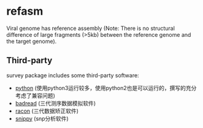 # refasm
Viral genome has reference assembly (Note: There is no structural difference of large fragments (>5kb) between the reference genome and the target genome).

Third-party
-----------
survey package includes some third-party software:
* [python](https://www.python.org/) (使用python3运行较多，使用python2也是可以运行的，撰写的充分考虑了兼容问题)
* [badread](https://github.com/rrwick/Badread) (三代测序数据模拟软件)
* [racon](https://github.com/isovic/racon) (三代数据矫正软件)
* [snippy](https://github.com/tseemann/snippy) (snp分析软件)
